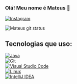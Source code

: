 ### Olá! Meu nome é Mateus 👋
[![Instagram](https://img.shields.io/badge/Instagram-E4405F?style=for-the-badge&logo=instagram&logoColor=white)](https://www.instagram.com/mateusoliveirag7)

![Mateus git status](https://github-readme-stats.vercel.app/api?username=Mat3usDev231&theme=blue-green)  


## Tecnologias que uso:

[![Java](https://img.shields.io/badge/Java-ED8B00?style=for-the-badge&logo=openjdk&logoColor=red)]()  
[![Git](https://img.shields.io/badge/GIT-E44C30?style=for-the-badge&logo=git&logoColor=white)]()  
[![Visual Studio Code](https://img.shields.io/badge/Visual_Studio_Code-0078D4?style=for-the-badge&logo=visual%20studio%20code&logoColor=white)]()  
[![Linux](https://img.shields.io/badge/Linux-FCC624?style=for-the-badge&logo=linux&logoColor=black)]()  
[![IntelliJ IDEA](https://img.shields.io/badge/IntelliJ_IDEA-000000.svg?style=for-the-badge&logo=intellij-idea&logoColor=white)]()

